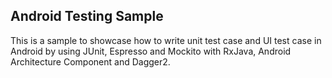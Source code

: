 Android Testing Sample
----------------------
This is a sample to showcase how to write unit test case and UI test case in Android by using JUnit, Espresso and Mockito with RxJava, Android Architecture Component and Dagger2.



